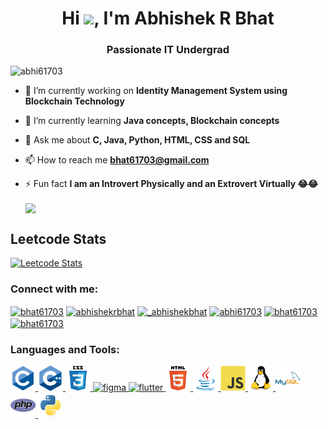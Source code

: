 


<h1 align="center">Hi <img src="https://media.giphy.com/media/hvRJCLFzcasrR4ia7z/giphy.gif" height="40">, I'm Abhishek R Bhat</h1>
<h3 align="center">Passionate IT Undergrad</h3>

<p align="left"> <img src="https://komarev.com/ghpvc/?username=abhi61703&label=Profile%20views&color=0e75b6&style=flat" alt="abhi61703" /> </p>

- 🔭 I’m currently working on **Identity Management System using Blockchain Technology**

- 🌱 I’m currently learning **Java concepts, Blockchain concepts**

- 💬 Ask me about **C, Java, Python, HTML, CSS and SQL**

- 📫 How to reach me **bhat61703@gmail.com**

- ⚡ Fun fact **I am an Introvert Physically and an Extrovert Virtually 😂😂**

  <img align="center" src="https://github-readme-streak-stats.herokuapp.com/?user=abhi61703&theme=tokyonight" />

## Leetcode Stats
[![Leetcode Stats](https://leetcard.jacoblin.cool/bhat61703?ext=heatmap&animation=true)](https://leetcode.com/bhat61703)

<h3 align="left">Connect with me:</h3>
<p align="left">
<a href="https://twitter.com/bhat61703" target="blank"><img align="center" src="https://raw.githubusercontent.com/rahuldkjain/github-profile-readme-generator/master/src/images/icons/Social/twitter.svg" alt="bhat61703" height="30" width="40" /></a>
<a href="https://linkedin.com/in/abhishekrbhat" target="blank"><img align="center" src="https://raw.githubusercontent.com/rahuldkjain/github-profile-readme-generator/master/src/images/icons/Social/linked-in-alt.svg" alt="abhishekrbhat" height="30" width="40" /></a>
<a href="https://instagram.com/abhi._.bhat" target="blank"><img align="center" src="https://raw.githubusercontent.com/rahuldkjain/github-profile-readme-generator/master/src/images/icons/Social/instagram.svg" alt="_abhishekbhat" height="30" width="40" /></a>
<a href="https://www.codechef.com/users/bhat61703" target="blank"><img align="center" src="https://img.icons8.com/color/144/000000/codechef.png" alt="abhi61703" height="30" width="40" /></a>
<a href="https://www.hackerrank.com/bhat61703" target="blank"><img align="center" src="https://raw.githubusercontent.com/rahuldkjain/github-profile-readme-generator/master/src/images/icons/Social/hackerrank.svg" alt="bhat61703" height="30" width="40" /></a>
<a href="https://www.leetcode.com/bhat61703" target="blank"><img align="center" src="https://raw.githubusercontent.com/rahuldkjain/github-profile-readme-generator/master/src/images/icons/Social/leet-code.svg" alt="bhat61703" height="30" width="40" /></a>
</p>

<h3 align="left">Languages and Tools:</h3>
<p align="left"> <a href="https://www.cprogramming.com/" target="_blank" rel="noreferrer"> <img src="https://raw.githubusercontent.com/devicons/devicon/master/icons/c/c-original.svg" alt="c" width="40" height="40"/> </a> <a href="https://www.w3schools.com/cpp/" target="_blank" rel="noreferrer"> <img src="https://raw.githubusercontent.com/devicons/devicon/master/icons/cplusplus/cplusplus-original.svg" alt="cplusplus" width="40" height="40"/> </a> <a href="https://www.w3schools.com/css/" target="_blank" rel="noreferrer"> <img src="https://raw.githubusercontent.com/devicons/devicon/master/icons/css3/css3-original-wordmark.svg" alt="css3" width="40" height="40"/> </a> <a href="https://www.figma.com/" target="_blank" rel="noreferrer"> <img src="https://www.vectorlogo.zone/logos/figma/figma-icon.svg" alt="figma" width="40" height="40"/> </a> <a href="https://flutter.dev" target="_blank" rel="noreferrer"> <img src="https://www.vectorlogo.zone/logos/flutterio/flutterio-icon.svg" alt="flutter" width="40" height="40"/> </a> <a href="https://www.w3.org/html/" target="_blank" rel="noreferrer"> <img src="https://raw.githubusercontent.com/devicons/devicon/master/icons/html5/html5-original-wordmark.svg" alt="html5" width="40" height="40"/> </a> <a href="https://www.java.com" target="_blank" rel="noreferrer"> <img src="https://raw.githubusercontent.com/devicons/devicon/master/icons/java/java-original.svg" alt="java" width="40" height="40"/> </a> <a href="https://developer.mozilla.org/en-US/docs/Web/JavaScript" target="_blank" rel="noreferrer"> <img src="https://raw.githubusercontent.com/devicons/devicon/master/icons/javascript/javascript-original.svg" alt="javascript" width="40" height="40"/> </a> <a href="https://www.linux.org/" target="_blank" rel="noreferrer"> <img src="https://raw.githubusercontent.com/devicons/devicon/master/icons/linux/linux-original.svg" alt="linux" width="40" height="40"/> </a> <a href="https://www.mysql.com/" target="_blank" rel="noreferrer"> <img src="https://raw.githubusercontent.com/devicons/devicon/master/icons/mysql/mysql-original-wordmark.svg" alt="mysql" width="40" height="40"/> </a> <a href="https://www.php.net" target="_blank" rel="noreferrer"> <img src="https://raw.githubusercontent.com/devicons/devicon/master/icons/php/php-original.svg" alt="php" width="40" height="40"/> </a> <a href="https://www.python.org" target="_blank" rel="noreferrer"> <img src="https://raw.githubusercontent.com/devicons/devicon/master/icons/python/python-original.svg" alt="python" width="40" height="40"/> </a> </p>



